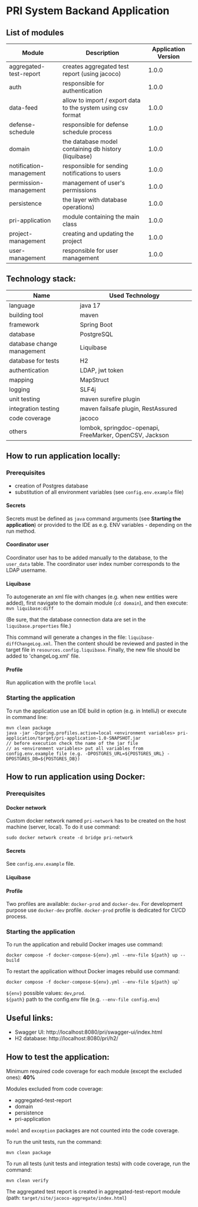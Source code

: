 # PRI System Backand Application

## List of modules

| Module                  | Description                                                  | Application Version |
|-------------------------|--------------------------------------------------------------|---------------------|
| aggregated-test-report  | creates aggregated test report (using jacoco)                | 1.0.0               |
| auth                    | responsible for authentication                               | 1.0.0               |
| data-feed               | allow to import / export data to the system using csv format | 1.0.0               |
| defense-schedule        | responsible for defense schedule process                     | 1.0.0               |
| domain                  | the database model containing db history (liquibase)         | 1.0.0               |
| notification-management | responsible for sending notifications to users               | 1.0.0               |
| permission-management   | management of user's permissions                             | 1.0.0               |
| persistence             | the layer with database operations)                          | 1.0.0               |
| pri-application         | module containing the main class                             | 1.0.0               |
| project-management      | creating and updating the project                            | 1.0.0               |
| user-management         | responsible for user management                              | 1.0.0               |

## Technology stack:

| Name                       | Used Technology                                         |
|----------------------------|---------------------------------------------------------|
| language                   | java 17                                                 |
| building tool              | maven                                                   |
| framework                  | Spring Boot                                             |
| database                   | PostgreSQL                                              |
| database change management | Liquibase                                               |
| database for tests         | H2                                                      |
| authentication             | LDAP, jwt token                                         |
| mapping                    | MapStruct                                               |
| logging                    | SLF4j                                                   |
| unit testing               | maven surefire plugin                                   |
| integration testing        | maven failsafe plugin, RestAssured                      |
| code coverage              | jacoco                                                  |
| others                     | lombok, springdoc-openapi, FreeMarker, OpenCSV, Jackson |

## How to run application locally:

### Prerequisites
* creation of Postgres database
* substitution of all environment variables (see `config.env.example` file)

#### Secrets

Secrets must be defined as `java` command arguments (see **Starting the application**)
or provided to the IDE as e.g. ENV variables - depending on the run method.

#### Coordinator user

Coordinator user has to be added manually to the database, to the `user_data` table.
The coordinator user index number corresponds to the LDAP username.

#### Liquibase

To autogenerate an xml file with changes (e.g. when new entities were added), first navigate to the domain
module (`cd domain`), and then execute:
`mvn liquibase:diff`

(Be sure, that the database connection data are set in the `liquibase.properties` file.)

This command will generate a changes in the file: `liquibase-diffChangeLog.xml`. Then the content should be reviewed and
pasted in the target file in `resources.config.liquibase`. Finally, the new file should be added to 'changeLog.xml'
file.

#### Profile

Run application with the profile `local`

### Starting the application

To run the application use an IDE build in option (e.g. in IntelliJ) or execute in command line:

```
mvn clean package
java -jar -Dspring.profiles.active=local <environment variables> pri-application/target/pri-application-1.0-SNAPSHOT.jar 
// before execution check the name of the jar file
// as <environment variables> put all variables from config.env.example file (e.g. -DPOSTGRES_URL=${POSTGRES_URL} -DPOSTGRES_DB=${POSTGRES_DB})
```

## How to run application using Docker:

### Prerequisites

#### Docker network

Custom docker network named `pri-network` has to be created on the host machine (server, local). To do it use command:

````
sudo docker network create -d bridge pri-network
````

#### Secrets

See `config.env.example` file.

#### Liquibase

[//]: # (todo)

#### Profile

Two profiles are available: `docker-prod` and `docker-dev`.
For development purpose use `docker-dev` profile.
`docker-prod` profile is dedicated for CI/CD process.

### Starting the application

To run the application and rebuild Docker images use command:

```
docker compose -f docker-compose-${env}.yml --env-file ${path} up --build
```

To restart the application without Docker images rebuild use command:

```
docker compose -f docker-compose-${env}.yml --env-file ${path} up`
```

`${env}` possible values: `dev`,`prod`. \
`${path}` path to the config.env file (e.g. `--env-file config.env`)

## Useful links:

* Swagger UI:
  http://localhost:8080/pri/swagger-ui/index.html
* H2 database: http://localhost:8080/pri/h2/

## How to test the application:
Minimum required code coverage for each module (except the excluded ones): **40%**

Modules excluded from code coverage:
* aggregated-test-report
* domain
* persistence
* pri-application

`model` and `exception` packages are not counted into the code coverage.

To run the unit tests, run the command:
```
mvn clean package
```

To run all tests (unit tests and integration tests) with code coverage, run the command:
```
mvn clean verify
```
The aggregated test report is created in aggregated-test-report module (path: `target/site/jacoco-aggregate/index.html`)
